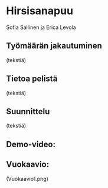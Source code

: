 # Hirsisanapuu
Sofia Sallinen ja Erica Levola

## Työmäärän jakautuminen
(tekstiä)

## Tietoa pelistä
(tekstiä)

## Suunnittelu
(tekstiä)

## Demo-video:

## Vuokaavio:
(Vuokaavio1.png)